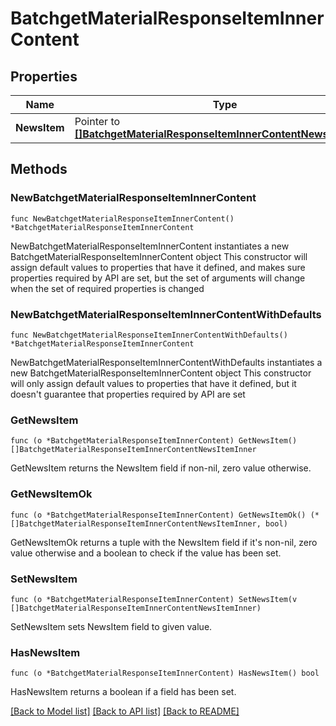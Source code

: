 # BatchgetMaterialResponseItemInnerContent

## Properties

Name | Type | Description | Notes
------------ | ------------- | ------------- | -------------
**NewsItem** | Pointer to [**[]BatchgetMaterialResponseItemInnerContentNewsItemInner**](BatchgetMaterialResponseItemInnerContentNewsItemInner.md) |  | [optional] 

## Methods

### NewBatchgetMaterialResponseItemInnerContent

`func NewBatchgetMaterialResponseItemInnerContent() *BatchgetMaterialResponseItemInnerContent`

NewBatchgetMaterialResponseItemInnerContent instantiates a new BatchgetMaterialResponseItemInnerContent object
This constructor will assign default values to properties that have it defined,
and makes sure properties required by API are set, but the set of arguments
will change when the set of required properties is changed

### NewBatchgetMaterialResponseItemInnerContentWithDefaults

`func NewBatchgetMaterialResponseItemInnerContentWithDefaults() *BatchgetMaterialResponseItemInnerContent`

NewBatchgetMaterialResponseItemInnerContentWithDefaults instantiates a new BatchgetMaterialResponseItemInnerContent object
This constructor will only assign default values to properties that have it defined,
but it doesn't guarantee that properties required by API are set

### GetNewsItem

`func (o *BatchgetMaterialResponseItemInnerContent) GetNewsItem() []BatchgetMaterialResponseItemInnerContentNewsItemInner`

GetNewsItem returns the NewsItem field if non-nil, zero value otherwise.

### GetNewsItemOk

`func (o *BatchgetMaterialResponseItemInnerContent) GetNewsItemOk() (*[]BatchgetMaterialResponseItemInnerContentNewsItemInner, bool)`

GetNewsItemOk returns a tuple with the NewsItem field if it's non-nil, zero value otherwise
and a boolean to check if the value has been set.

### SetNewsItem

`func (o *BatchgetMaterialResponseItemInnerContent) SetNewsItem(v []BatchgetMaterialResponseItemInnerContentNewsItemInner)`

SetNewsItem sets NewsItem field to given value.

### HasNewsItem

`func (o *BatchgetMaterialResponseItemInnerContent) HasNewsItem() bool`

HasNewsItem returns a boolean if a field has been set.


[[Back to Model list]](../README.md#documentation-for-models) [[Back to API list]](../README.md#documentation-for-api-endpoints) [[Back to README]](../README.md)


